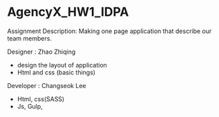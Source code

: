 # AgencyX_HW1_IDPA
Assignment Description: Making one page application that describe our team members.

Designer
: Zhao Zhiqing
- design the layout of application 
- Html and css (basic things)

Developer
: Changseok Lee 
- Html, css(SASS) 
- Js, Gulp, 